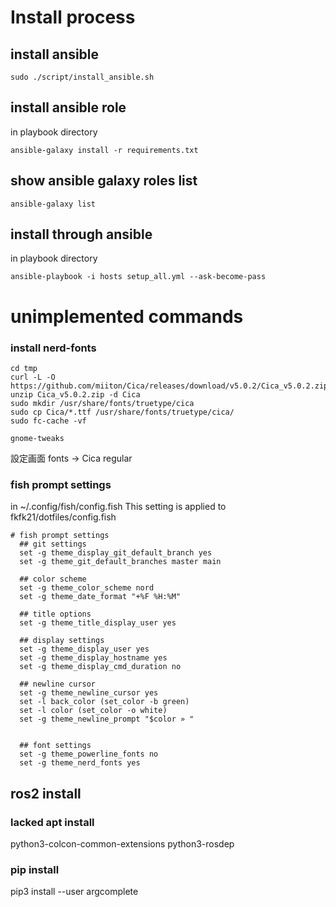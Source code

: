 # Install process
## install ansible

```
sudo ./script/install_ansible.sh
```

## install ansible role
in playbook directory
```
ansible-galaxy install -r requirements.txt
```
## show ansible galaxy roles list

```
ansible-galaxy list
```

## install through ansible

in playbook directory
```
ansible-playbook -i hosts setup_all.yml --ask-become-pass
```

# unimplemented commands

### install nerd-fonts
```
cd tmp
curl -L -O https://github.com/miiton/Cica/releases/download/v5.0.2/Cica_v5.0.2.zip
unzip Cica_v5.0.2.zip -d Cica
sudo mkdir /usr/share/fonts/truetype/cica
sudo cp Cica/*.ttf /usr/share/fonts/truetype/cica/
sudo fc-cache -vf
```
```
gnome-tweaks
```
設定画面
fonts -> Cica regular

### fish prompt settings
in ~/.config/fish/config.fish
This setting is applied to fkfk21/dotfiles/config.fish
```
# fish prompt settings
  ## git settings
  set -g theme_display_git_default_branch yes
  set -g theme_git_default_branches master main

  ## color scheme
  set -g theme_color_scheme nord
  set -g theme_date_format "+%F %H:%M"

  ## title options
  set -g theme_title_display_user yes

  ## display settings
  set -g theme_display_user yes
  set -g theme_display_hostname yes
  set -g theme_display_cmd_duration no

  ## newline cursor
  set -g theme_newline_cursor yes
  set -l back_color (set_color -b green)
  set -l color (set_color -o white)
  set -g theme_newline_prompt "$color » "


  ## font settings
  set -g theme_powerline_fonts no
  set -g theme_nerd_fonts yes
```

## ros2 install
### lacked apt install
python3-colcon-common-extensions
python3-rosdep

### pip install
pip3 install --user argcomplete
